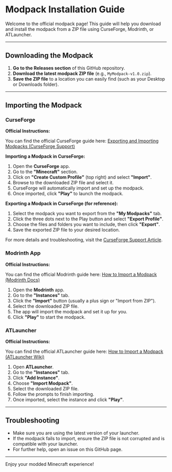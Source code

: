 # Modpack Installation Guide

Welcome to the official modpack page! This guide will help you download and install the modpack from a ZIP file using CurseForge, Modrinth, or ATLauncher.

---

## Downloading the Modpack

1. **Go to the Releases section** of this GitHub repository.
2. **Download the latest modpack ZIP file** (e.g., `MyModpack-v1.0.zip`).
3. **Save the ZIP file** to a location you can easily find (such as your Desktop or Downloads folder).

---

## Importing the Modpack

### CurseForge

**Official Instructions:**

You can find the official CurseForge guide here: [Exporting and Importing Modpacks (CurseForge Support)](https://support.curseforge.com/en/support/solutions/articles/9000198501-exporting-and-importing-modpacks)

**Importing a Modpack in CurseForge:**

1. Open the **CurseForge** app.
2. Go to the **"Minecraft"** section.
3. Click on **"Create Custom Profile"** (top right) and select **"Import"**.
4. Browse to the downloaded ZIP file and select it.
5. CurseForge will automatically import and set up the modpack.
6. Once imported, click **"Play"** to launch the modpack.

**Exporting a Modpack in CurseForge (for reference):**

1. Select the modpack you want to export from the **"My Modpacks"** tab.
2. Click the three dots next to the Play button and select **"Export Profile"**.
3. Choose the files and folders you want to include, then click **"Export"**.
4. Save the exported ZIP file to your desired location.

For more details and troubleshooting, visit the [CurseForge Support Article](https://support.curseforge.com/en/support/solutions/articles/9000198501-exporting-and-importing-modpacks).

### Modrinth App

**Official Instructions:**

You can find the official Modrinth guide here: [How to Import a Modpack (Modrinth Docs)](https://docs.modrinth.com/docs/app/instances/#importing-a-modpack)

1. Open the **Modrinth** app.
2. Go to the **"Instances"** tab.
3. Click the **"Import"** button (usually a plus sign or "Import from ZIP").
4. Select the downloaded ZIP file.
5. The app will import the modpack and set it up for you.
6. Click **"Play"** to start the modpack.

### ATLauncher

**Official Instructions:**

You can find the official ATLauncher guide here: [How to Import a Modpack (ATLauncher Wiki)](https://wiki.atlauncher.com/Importing_Modpacks)

1. Open **ATLauncher**.
2. Go to the **"Instances"** tab.
3. Click **"Add Instance"**.
4. Choose **"Import Modpack"**.
5. Select the downloaded ZIP file.
6. Follow the prompts to finish importing.
7. Once imported, select the instance and click **"Play"**.

---

## Troubleshooting
- Make sure you are using the latest version of your launcher.
- If the modpack fails to import, ensure the ZIP file is not corrupted and is compatible with your launcher.
- For further help, open an issue on this GitHub page.

---

Enjoy your modded Minecraft experience!
